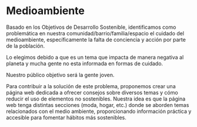# Medioambiente
Basado en los Objetivos de Desarrollo Sostenible, identificamos como problemática en nuestra comunidad/barrio/familia/espacio el cuidado del medioambiente, específicamente la falta de conciencia y acción por parte de la población.

Lo elegimos debido a que es un tema que impacta de manera negativa al planeta y mucha gente no esta informada en formas de cuidado.

Nuestro público objetivo será la gente joven.

Para contribuir a la solución de este problema, proponemos crear una página web dedicada a ofrecer consejos sobre diversos temas y cómo reducir el uso de elementos no sostenibles. Nuestra idea es que la página web tenga distintas secciones (moda, hogar, etc.) donde se aborden temas relacionados con el medio ambiente, proporcionando información práctica y accesible para fomentar hábitos más sostenibles.

